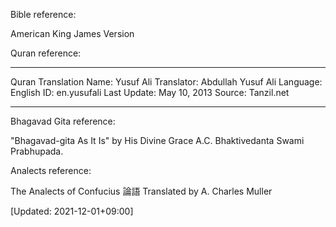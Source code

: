 

Bible reference:

American King James Version


Quran reference:

 --------------------------------------------------------------------

  Quran Translation
  Name: Yusuf Ali
  Translator: Abdullah Yusuf Ali
  Language: English
  ID: en.yusufali
  Last Update: May 10, 2013
  Source: Tanzil.net

 --------------------------------------------------------------------


Bhagavad Gita reference:

"Bhagavad-gita As It Is"
by His Divine Grace A.C. Bhaktivedanta Swami Prabhupada.


Analects reference:


The Analects of Confucius 論語
Translated by A. Charles Muller

[Updated: 2021-12-01+09:00]


